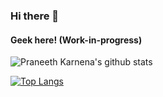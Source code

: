 ### Hi there 👋

#### Geek here! (Work-in-progress)

![Praneeth Karnena's github stats](https://github-readme-stats.vercel.app/api?username=PraneethKarnena&show_icons=true&hide_border=true&count_private=true&theme=dark&include_all_commits=true&show_owner=true)

[![Top Langs](https://github-readme-stats.vercel.app/api/top-langs/?username=PraneethKarnena&langs_count=8)](https://github.com/PraneethKarnena)
